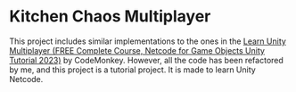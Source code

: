 # Kitchen Chaos Multiplayer



This project includes similar implementations to the ones in the [Learn Unity Multiplayer (FREE Complete Course, Netcode for Game Objects Unity Tutorial 2023)](https://www.youtube.com/watch?v=7glCsF9fv3s&t=6819s) by CodeMonkey. However, all the code has been refactored by me, and this project is a tutorial project. It is made to learn Unity Netcode.

